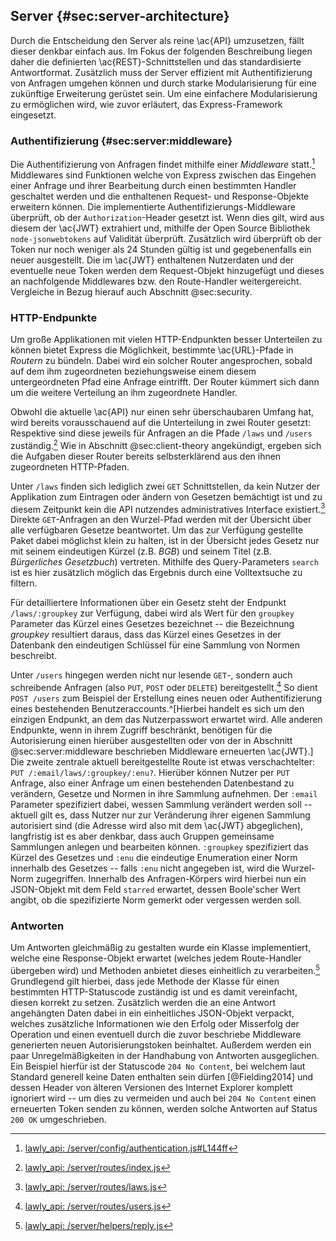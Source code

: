 ## Server {#sec:server-architecture}
Durch die Entscheidung den Server als reine \ac{API} umzusetzen, fällt dieser denkbar einfach aus. Im Fokus der folgenden Beschreibung liegen daher die definierten \ac{REST}-Schnittstellen und das standardisierte Antwortformat. Zusätzlich muss der Server effizient mit Authentifizierung von Anfragen umgehen können und durch starke Modularisierung für eine zukünftige Erweiterung gerüstet sein. Um eine einfachere Modularisierung zu ermöglichen wird, wie zuvor erläutert, das Express-Framework eingesetzt.



### Authentifizierung {#sec:server:middleware}
Die Authentifizierung von Anfragen findet mithilfe einer *Middleware* statt.[^code:authentication] Middlewares sind Funktionen welche von Express zwischen das Eingehen einer Anfrage und ihrer Bearbeitung durch einen bestimmten Handler geschaltet werden und die enthaltenen Request- und Response-Objekte erweitern können. Die implementierte Authentifizierungs-Middleware überprüft, ob der `Authorization`-Header gesetzt ist. Wenn dies gilt, wird aus diesem der \ac{JWT} extrahiert und, mithilfe der Open Source Bibliothek `node-jsonwebtokens` auf Validität überprüft. Zusätzlich wird überprüft ob der Token nur noch weniger als 24 Stunden gültig ist und gegebenenfalls ein neuer ausgestellt. Die im \ac{JWT} enthaltenen Nutzerdaten und der eventuelle neue Token werden dem Request-Objekt hinzugefügt und dieses an nachfolgende Middlewares bzw. den Route-Handler weitergereicht. Vergleiche in Bezug hierauf auch Abschnitt @sec:security.

[^code:authentication]: [lawly_api: /server/config/authentication.js#L144ff](https://github.com/ahoereth/lawly_api/blob/master/server/config/authentication.js#L144-L190)



### HTTP-Endpunkte
Um große Applikationen mit vielen HTTP-Endpunkten besser Unterteilen zu können bietet Express die Möglichkeit, bestimmte \ac{URL}-Pfade in *Routern* zu bündeln. Dabei wird ein solcher Router angesprochen, sobald auf dem ihm zugeordneten beziehungsweise einem diesem untergeordneten Pfad eine Anfrage eintrifft. Der Router kümmert sich dann um die weitere Verteilung an ihm zugeordnete Handler.

Obwohl die aktuelle \ac{API} nur einen sehr überschaubaren Umfang hat, wird bereits vorausschauend auf die Unterteilung in zwei Router gesetzt: Respektive sind diese jeweils für Anfragen an die Pfade `/laws` und `/users` zuständig.[^code:router] Wie in Abschnitt @sec:client-theory angekündigt, ergeben sich die Aufgaben dieser Router bereits selbsterklärend aus den ihnen zugeordneten HTTP-Pfaden.

Unter `/laws` finden sich lediglich zwei `GET` Schnittstellen, da kein Nutzer der Applikation zum Eintragen oder ändern von Gesetzen bemächtigt ist und zu diesem Zeitpunkt kein die API nutzendes administratives Interface existiert.[^code:laws] Direkte `GET`-Anfragen an den Wurzel-Pfad werden mit der Übersicht über alle verfügbaren Gesetze beantwortet. Um das zur Verfügung gestellte Paket dabei möglichst klein zu halten, ist in der Übersicht jedes Gesetz nur mit seinem eindeutigen Kürzel (z.B. *BGB*) und seinem Titel (z.B. *Bürgerliches Gesetzbuch*) vertreten. Mithilfe des Query-Parameters `search` ist es hier zusätzlich möglich das Ergebnis durch eine Volltextsuche zu filtern.

Für detailliertere Informationen über ein Gesetz steht der Endpunkt `/laws/:groupkey` zur Verfügung, dabei wird als Wert für den `groupkey` Parameter das Kürzel eines Gesetzes bezeichnet -- die Bezeichnung *groupkey* resultiert daraus, dass das Kürzel eines Gesetzes in der Datenbank den eindeutigen Schlüssel für eine Sammlung von Normen beschreibt.

Unter `/users` hingegen werden nicht nur lesende `GET`-, sondern auch schreibende Anfragen (also `PUT`, `POST` oder `DELETE`) bereitgestellt.[^code:users] So dient `POST /users` zum Beispiel der Erstellung eines neuen oder Authentifizierung eines bestehenden Benutzeraccounts.^[Hierbei handelt es sich um den einzigen Endpunkt, an dem das Nutzerpasswort erwartet wird. Alle anderen Endpunkte, wenn in ihrem Zugriff beschränkt, benötigen für die Autorisierung einen hierüber ausgestellten oder von der in Abschnitt @sec:server:middleware beschrieben Middleware erneuerten \ac{JWT}.] Die zweite zentrale aktuell bereitgestellte Route ist etwas verschachtelter: `PUT /:email/laws/:groupkey/:enu?`. Hierüber können Nutzer per `PUT` Anfrage, also einer Anfrage um einen bestehenden Datenbestand zu verändern, Gesetze und Normen in ihre Sammlung aufnehmen. Der `:email` Parameter spezifiziert dabei, wessen Sammlung verändert werden soll -- aktuell gilt es, dass Nutzer nur zur Veränderung ihrer eigenen Sammlung autorisiert sind (die Adresse wird also mit dem \ac{JWT} abgeglichen), langfristig ist es aber denkbar, dass auch Gruppen gemeinsame Sammlungen anlegen und bearbeiten können. `:groupkey` spezifiziert das Kürzel des Gesetzes und `:enu` die eindeutige Enumeration einer Norm innerhalb des Gesetzes -- falls `:enu` nicht angegeben ist, wird die Wurzel-Norm zugegriffen. Innerhalb des Anfragen-Körpers wird hierbei nun ein JSON-Objekt mit dem Feld `starred` erwartet, dessen Boole'scher Wert angibt, ob die spezifizierte Norm gemerkt oder vergessen werden soll.

[^code:router]: [lawly_api: /server/routes/index.js](https://github.com/ahoereth/lawly_api/blob/master/server/routes/v0/index.js)

[^code:laws]: [lawly_api: /server/routes/laws.js](https://github.com/ahoereth/lawly_api/blob/master/server/routes/v0/laws.js)

[^code:users]: [lawly_api: /server/routes/users.js](https://github.com/ahoereth/lawly_api/blob/master/server/routes/v0/users.js)



### Antworten
Um Antworten gleichmäßig zu gestalten wurde ein Klasse implementiert, welche eine Response-Objekt erwartet (welches jedem Route-Handler übergeben wird) und Methoden anbietet dieses einheitlich zu verarbeiten.[^code:reply] Grundlegend gilt hierbei, dass jede Methode der Klasse für einen bestimmten HTTP-Statuscode zuständig ist und es damit vereinfacht, diesen korrekt zu setzen. Zusätzlich werden die an eine Antwort angehängten Daten dabei in ein einheitliches JSON-Objekt verpackt, welches zusätzliche Informationen wie den Erfolg oder Misserfolg der Operation und einen eventuell durch die zuvor beschriebe Middleware generierten neuen Autorisierungstoken beinhaltet. Außerdem werden ein paar Unregelmäßigkeiten in der Handhabung von Antworten ausgeglichen. Ein Beispiel hierfür ist der Statuscode `204 No Content`, bei welchem laut Standard generell keine Daten enthalten sein dürfen [@Fielding2014] und dessen Header von älteren Versionen des Internet Explorer komplett ignoriert wird -- um dies zu vermeiden und auch bei `204 No Content` einen erneuerten Token senden zu können, werden solche Antworten auf Status `200 OK` umgeschrieben.

[^code:reply]: [lawly_api: /server/helpers/reply.js](https://github.com/ahoereth/lawly_api/blob/master/server/helpers/reply.js)
